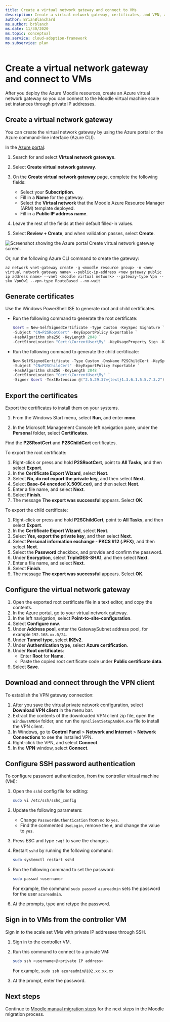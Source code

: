 ```yaml
---
title: Create a virtual network gateway and connect to VMs
description: Create a virtual network gateway, certificates, and VPN, and connect to virtual machine scale set instances with SSH using a private IP address and password.
author: BrianBlanchard
ms.author: brblanch
ms.date: 11/30/2020
ms.topic: conceptual
ms.service: cloud-adoption-framework
ms.subservice: plan
---
```


# Create a virtual network gateway and connect to VMs

After you deploy the Azure Moodle resources, create an Azure virtual network gateway so you can connect to the Moodle virtual machine scale set instances through private IP addresses.

## Create a virtual network gateway

You can create the virtual network gateway by using the Azure portal or the Azure command-line interface (Azure CLI).

In the [Azure portal](https://portal.azure.com):

1. Search for and select **Virtual network gateways**.
   
1. Select **Create virtual network gateway**.
   
1. On the **Create virtual network gateway** page, complete the following fields:
   - Select your **Subscription**.
   - Fill in a **Name** for the gateway.
   - Select the **Virtual network** that the Moodle Azure Resource Manager (ARM) template deployed.
   - Fill in a **Public IP address name**.
   
1. Leave the rest of the fields at their default filled-in values.
   
1. Select **Review + Create**, and when validation passes, select **Create**.

![Screenshot showing the Azure portal Create virtual network gateway screen.](images/vpn-gateway.png)

Or, run the following Azure CLI command to create the gateway:

```azurecli
az network vnet-gateway create -g <moodle resource group> -n <new virtual network gateway name> --public-ip-address <new gateway public ip address name> --vnet <moodle virtual network> --gateway-type Vpn --sku VpnGw1 --vpn-type RouteBased --no-wait
```

## Generate certificates

Use the Windows PowerShell ISE to generate root and child certificates.

- Run the following command to generate the root certificate:

  ```powershell
  $cert = New-SelfSignedCertificate -Type Custom -KeySpec Signature `
  -Subject "CN=P2SRootCert" -KeyExportPolicy Exportable `
  -HashAlgorithm sha256 -KeyLength 2048 `
  -CertStoreLocation "Cert:\CurrentUser\My" -KeyUsageProperty Sign -KeyUsage CertSign
  ```

- Run the following command to generate the child certificate:

  ```powershell
  New-SelfSignedCertificate -Type Custom -DnsName P2SChildCert -KeySpec Signature `
  -Subject "CN=P2SChildCert" -KeyExportPolicy Exportable `
  -HashAlgorithm sha256 -KeyLength 2048 `
  -CertStoreLocation "Cert:\CurrentUser\My" `
  -Signer $cert -TextExtension @("2.5.29.37={text}1.3.6.1.5.5.7.3.2")
  ```

## Export the certificates

Export the certificates to install them on your systems.

1. From the Windows Start menu, select **Run**, and enter **mmc**.
   
1. In the Microsoft Management Console left navigation pane, under the **Personal** folder, select **Certificates**.
   
Find the **P2SRootCert** and **P2SChildCert** certificates.

To export the root certificate:

1. Right-click or press and hold **P2SRootCert**, point to **All Tasks**, and then select **Export**.
1. In the **Certificate Export Wizard**, select **Next**.
1. Select **No, do not export the private key**, and then select **Next**.
1. Select **Base-64 encoded X.509(.cer)**, and then select **Next**.
1. Enter a file name, and select **Next**.
1. Select **Finish**.
1. The message **The export was successful** appears. Select **OK**.

To export the child certificate:

1. Right-click or press and hold **P2SChildCert**, point to **All Tasks**, and then select **Export**.
1. In the **Certificate Export Wizard**, select **Next**.
1. Select **Yes, export the private key**, and then select **Next**.
1. Select **Personal information exchange - PKCS #12 (.PFX)**, and then select **Next**.
1. Select the **Password** checkbox, and provide and confirm the password.
1. Under **Encryption**, select **TripleDES-SHA1**, and then select **Next**.
1. Enter a file name, and select **Next**.
1. Select **Finish**.
1. The message **The export was successful** appears. Select **OK**.

## Configure the virtual network gateway

1. Open the exported root certificate file in a text editor, and copy the contents.
1. In the Azure portal, go to your virtual network gateway.
1. In the left navigation, select **Point-to-site-configuration**.
1. Select **Configure now**.
1. Under **Address pool**, enter the GatewaySubnet address pool, for example `192.168.xx.0/24`.
1. Under **Tunnel type**, select **IKEv2**.
1. Under **Authentication type**, select **Azure certification**.
1. Under **Root certificates**:
   - Enter **Root** for **Name**.
   - Paste the copied root certificate code under **Public certificate data**.
1. Select **Save**.

## Download and connect through the VPN client

To establish the VPN gateway connection:

1. After you save the virtual private network configuration, select **Download VPN client** in the menu bar.
1. Extract the contents of the downloaded VPN client zip file, open the `WindowsAMD64` folder, and run the `VpnClientSetupAmd64.exe` file to install the VPN client.
1. In Windows, go to **Control Panel** > **Network and Internet** > **Network Connections** to see the installed VPN.
1. Right-click the VPN, and select **Connect**.
1. In the **VPN** window, select **Connect**.

## Configure SSH password authentication

To configure password authentication, from the controller virtual machine (VM):

1. Open the `sshd` config file for editing:
   
   ```bash
   sudo vi /etc/ssh/sshd_config
   ```
   
1. Update the following parameters:
   
   - Change `PasswordAuthentication` from `no` to `yes`.
   - Find the commented `UseLogin`, remove the `#`, and change the value to `yes`.
   
1. Press ESC and type `:wq!` to save the changes.
   
1. Restart `sshd` by running the following command:
   
   ```bash
   sudo systemctl restart sshd
   ```
   
1. Run the following command to set the password:
   
   ```bash
   sudo passwd <username>
   ```
   
   For example, the command `sudo passwd azureadmin` sets the password for the user `azureadmin`.
   
1. At the prompts, type and retype the password.

## Sign in to VMs from the controller VM

Sign in to the scale set VMs with private IP addresses through SSH.

1. Sign in to the controller VM.
   
1. Run this command to connect to a private VM:
   
   ```bash
   sudo ssh <username>@<private IP address>
   ```
   
   For example, `sudo ssh azureadmin@102.xx.xx.xx`
   
1. At the prompt, enter the password.

## Next steps

Continue to [Moodle manual migration steps](migration-start.md) for the next steps in the Moodle migration process.
